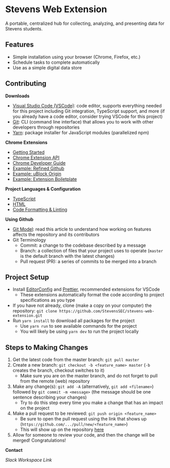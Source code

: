 # Stevens Web Extension

A portable, centralized hub for collecting, analyzing, and presenting data for Stevens students.

## Features

-   Simple installation using your browser (Chrome, Firefox, etc.)
-   Schedule tasks to complete automatically
-   Use as a simple digital data store

## Contributing

**Downloads**

-   [Visual Studio Code (VSCode)](https://code.visualstudio.com/download): code editor, supports everything needed for this project including Git integration, TypeScript support, and more (if you already have a code editor, consider trying VSCode for this project)
-   [Git](https://git-scm.com/downloads): CLI (command line interface) that allows you to work with other developers through repositories
-   [Yarn](https://classic.yarnpkg.com/en/docs/install/#windows-stable): package installer for JavaScript modules (parallelized npm)

**Chrome Extensions**

-   [Getting Started](https://developer.chrome.com/extensions/getstarted)
-   [Chrome Extension API](https://developer.chrome.com/extensions/api_index)
-   [Chrome Developer Guide](https://developer.chrome.com/extensions/devguide)
-   [Example: Refined Github](https://github.com/sindresorhus/refined-github)
-   [Example: uBlock Origin](https://github.com/gorhill/uBlock/blob/master/platform/chromium)
-   [Example: Extension Boiletplate](https://github.com/samuelsimoes/chrome-extension-webpack-boilerplate)

**Project Languages & Configuration**

-   [TypeScript](https://www.typescriptlang.org/docs/home.html)
-   [HTML](https://www.w3schools.com/html/)
-   [Code Formatting & Linting](https://blog.theodo.com/2019/08/why-you-should-use-eslint-prettier-and-editorconfig-together/)

**Using Github**

-   [Git Model](https://nvie.com/posts/a-successful-git-branching-model/): read this article to understand how working on features affects the repository and its contributors
-   Git Terminology
    -   Commit: a change to the codebase described by a message
    -   Branch: a collection of files that your project uses to operate (`master` is the default branch with the latest changes)
    -   Pull request (PR): a series of commits to be merged into a branch

## Project Setup

-   Install [EditorConfig](https://marketplace.visualstudio.com/items?itemName=EditorConfig.EditorConfig) and [Prettier](https://marketplace.visualstudio.com/items?itemName=esbenp.prettier-vscode), recommended extensions for VSCode
    -   These extensions automatically format the code according to project specifications as you type
-   If you have not already, clone (make a copy on your computer) the repository: `git clone https://github.com/StevensSEC/stevens-web-extension.git`
-   Run `yarn install` to download all packages for the project
    -   Use `yarn run` to see available commands for the project
    -   You will likely be using `yarn dev` to run the project locally

## Steps to Making Changes

1. Get the latest code from the master branch: `git pull master`
2. Create a new branch: `git checkout -b <feature_name> master` (`-b` creates the branch, checkout switches to it)
    - Make sure you are on the master branch, and do not forget to pull from the remote (web) repository
3. Make any change(s): `git add -A` (alternatively, `git add <filename>`) followed by `git commit -m <message>` (the message should be one sentence describing your changes)
    - Try to do this step every time you make a change that has an impact on the project
4. Make a pull request to be reviewed: `git push origin <feature_name>`
    - Be sure to open the pull request using the link that shows up (`https://github.com/.../pull/new/<feature_name>`)
    - This will show up on the repository [here](https://github.com/adapap/stevens-web-extension/pulls)
5. Allow for someone to review your code, and then the change will be merged! Congratulations!

**Contact**

_Slack Workspace Link_
